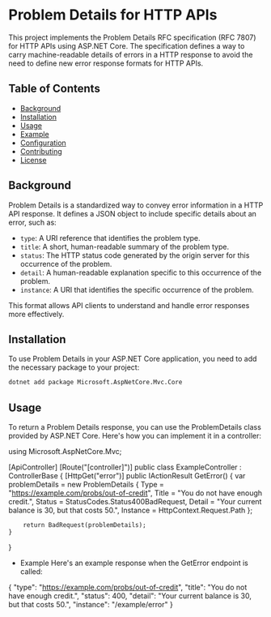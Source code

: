 # Problem Details for HTTP APIs

This project implements the Problem Details RFC specification (RFC 7807) for HTTP APIs using ASP.NET Core. The specification defines a way to carry machine-readable details of errors in a HTTP response to avoid the need to define new error response formats for HTTP APIs.

## Table of Contents

- [Background](#background)
- [Installation](#installation)
- [Usage](#usage)
- [Example](#example)
- [Configuration](#configuration)
- [Contributing](#contributing)
- [License](#license)

## Background

Problem Details is a standardized way to convey error information in a HTTP API response. It defines a JSON object to include specific details about an error, such as:

- `type`: A URI reference that identifies the problem type.
- `title`: A short, human-readable summary of the problem type.
- `status`: The HTTP status code generated by the origin server for this occurrence of the problem.
- `detail`: A human-readable explanation specific to this occurrence of the problem.
- `instance`: A URI that identifies the specific occurrence of the problem.

This format allows API clients to understand and handle error responses more effectively.

## Installation

To use Problem Details in your ASP.NET Core application, you need to add the necessary package to your project:

```bash
dotnet add package Microsoft.AspNetCore.Mvc.Core
```

## Usage
To return a Problem Details response, you can use the ProblemDetails class provided by ASP.NET Core. Here's how you can implement it in a controller:


using Microsoft.AspNetCore.Mvc;

[ApiController]
[Route("[controller]")]
public class ExampleController : ControllerBase
{
    [HttpGet("error")]
    public IActionResult GetError()
    {
        var problemDetails = new ProblemDetails
        {
            Type = "https://example.com/probs/out-of-credit",
            Title = "You do not have enough credit.",
            Status = StatusCodes.Status400BadRequest,
            Detail = "Your current balance is 30, but that costs 50.",
            Instance = HttpContext.Request.Path
        };

        return BadRequest(problemDetails);
    }
}


- Example
Here's an example response when the GetError endpoint is called:


{
  "type": "https://example.com/probs/out-of-credit",
  "title": "You do not have enough credit.",
  "status": 400,
  "detail": "Your current balance is 30, but that costs 50.",
  "instance": "/example/error"
}